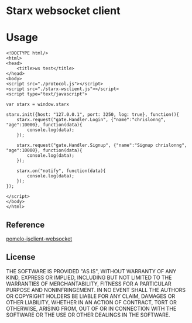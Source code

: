 # Starx websocket client

# Usage

```
<!DOCTYPE html/>
<html>
<head>
	<title>ws test</title>
</head>
<body>
<script src="./protocol.js"></script>
<script src="./starx-wsclient.js"></script>
<script type="text/javascript">

var starx = window.starx

starx.init({host: "127.0.0.1", port: 3250, log: true}, function(){
	starx.request("gate.Handler.Login", {"name":"chrislonng", "age":10000}, function(data){
		console.log(data);
	});

	starx.request("gate.Handler.Signup", {"name":"Signup chrislonng", "age":10000}, function(data){
		console.log(data);
	});

	starx.on("notify", function(data){
		console.log(data);
	});
});

</script>
</body>
</html>

```

## Reference

[pomelo-jsclient-websocket](https://github.com/pomelonode/pomelo-jsclient-websocket)

## License

THE SOFTWARE IS PROVIDED "AS IS", WITHOUT WARRANTY OF ANY KIND, EXPRESS OR IMPLIED, INCLUDING BUT NOT LIMITED TO THE WARRANTIES OF MERCHANTABILITY, FITNESS FOR A PARTICULAR PURPOSE AND NONINFRINGEMENT. IN NO EVENT SHALL THE AUTHORS OR COPYRIGHT HOLDERS BE LIABLE FOR ANY CLAIM, DAMAGES OR OTHER LIABILITY, WHETHER IN AN ACTION OF CONTRACT, TORT OR OTHERWISE, ARISING FROM, OUT OF OR IN CONNECTION WITH THE SOFTWARE OR THE USE OR OTHER DEALINGS IN THE SOFTWARE.
